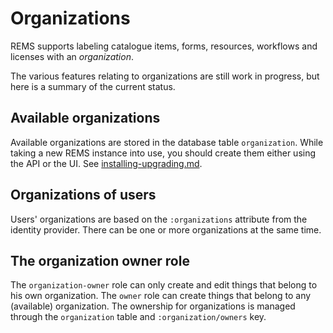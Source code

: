 # Organizations

REMS supports labeling catalogue items, forms, resources, workflows
and licenses with an _organization_.

The various features relating to organizations are still work in
progress, but here is a summary of the current status.

## Available organizations

Available organizations are stored in the database table `organization`.
While taking a new REMS instance into use, you should create them either 
using the API or the UI. See [installing-upgrading.md](installing-upgrading.md).

## Organizations of users

Users' organizations are based on the `:organizations` attribute from
the identity provider. There can be one or more organizations at the same time.

## The organization owner role

The `organization-owner` role can only create and edit things that
belong to his own organization. The `owner` role can create things
that belong to any (available) organization. The ownership for organizations
is managed through the `organization` table and `:organization/owners` key.
